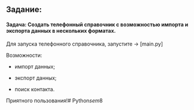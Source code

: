## Задание:

#### Задача: Создать телефонный справочник с возможностью импорта и экспорта данных в нескольких форматах.

Для запуска телефонного справочника, запустите -> [main.py]

Возможности:

- импорт данных;

- экспорт данных;

- поиск контакта.

Приятного пользования!#   P y t h o n _ s e m _ 8  
 